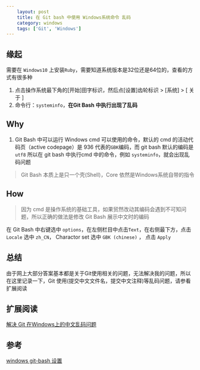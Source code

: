 ```yaml
---
    layout: post
    title: 在 Git bash 中使用 Windows系统命令 乱码
    category: windows
    tags: ['Git', 'Windows']
---
```

## 缘起
需要在 `Windows10` 上安装`Ruby`，需要知道系统版本是32位还是64位的，查看的方式有很多种
1. 点击操作系统最下角的[开始]田字标识，然后点[设置]齿轮标识 > [系统] > [ 关于 ]
2. 命令行：`systeminfo`，**在Git Bash 中执行出现了乱码**

## Why
1. Git Bash 中可以运行 Windows cmd 可以使用的命令，默认的 cmd 的活动代码页（active codepage）是 936 代表的`GBK`编码，而 git bash 默认的编码是 `utf8` 所以在 git bash 中执行cmd 中的命令，例如 `systeminfo`，就会出现乱码问题
> Git Bash 本质上是只一个壳(Shell)，Core 依然是Windows系统自带的指令

## How
> 因为 cmd 是操作系统的基础工具，如果贸然改动其编码会遇到不可知问题，所以正确的做法是修改 Git Bash 展示中文时的编码

在 Git Bash 中右键选中 `options`，在左侧栏目中点击`Text`，在右侧最下方，点击 `Locale` 选中 `zh_CN`， Charactor set 选中 `GBK (chinese)` ， 点击 `Apply`

## 总结
由于网上大部分答案基本都是关于Git使用相关的问题，无法解决我的问题，所以在这里记录一下，Git 使用(提交中文文件名，提交中文注释)等乱码问题，请参看扩展阅读

## 扩展阅读
[解决 Git 在Windows上的中文乱码问题](https://devopshub.cn/2018/01/07/g4e-faq-4-git-encoding-error/)

## 参考

[windows git-bash 设置](https://www.cnblogs.com/a-ray-of-sunshine/p/4973836.html)